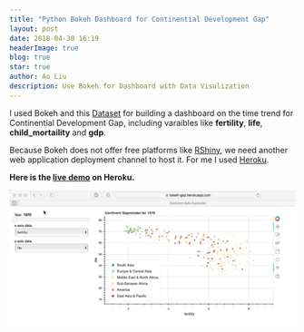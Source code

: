 ```yaml
---
title: "Python Bokeh Dashboard for Continential Development Gap"
layout: post
date: 2018-04-30 16:19
headerImage: true
blog: true
star: true
author: Ao Liu
description: Use Bokeh for Dashboard with Data Visulization
---
```


I used Bokeh and this [Dataset](https://github.com/aoliu95/Continent_Gapminer/blob/master/gapminder_tidy.csv) for building a dashboard on the time trend for Continential Development Gap, including varaibles like **fertility**, **life**, **child_mortaility** and **gdp**. 

Because Bokeh does not offer free platforms like [RShiny](https://shiny.rstudio.com/), we need another web application deployment channel to host it. For me I used [Heroku](https://www.heroku.com/). 

**Here is the [live demo](https://bokeh-gap.herokuapp.com/bokehgap) on Heroku.**

![Screenshot](https://github.com/aoliu95/Continent_Gapminer/raw/master/Demo.gif)  
